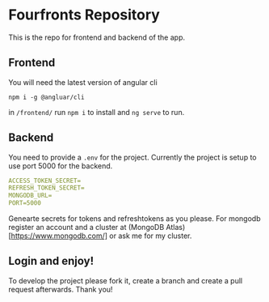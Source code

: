# Fourfronts Repository

This is the repo for frontend and backend of the app.

## Frontend
You will need the latest version of angular cli

```shell
npm i -g @angluar/cli
```

in `/frontend/` run `npm i` to install and  `ng serve` to run.

## Backend
You need to provide a `.env` for the project. Currently the project is setup to use port 5000 for the backend.

```yaml
ACCESS_TOKEN_SECRET=
REFRESH_TOKEN_SECRET=
MONGODB_URL=
PORT=5000
```

Genearte secrets for tokens and refreshtokens as you please.
For mongodb register an account and a cluster at (MongoDB Atlas)[https://www.mongodb.com/] or ask me for my cluster.

## Login and enjoy!

To develop the project please fork it, create a branch and create a pull request afterwards. Thank you!